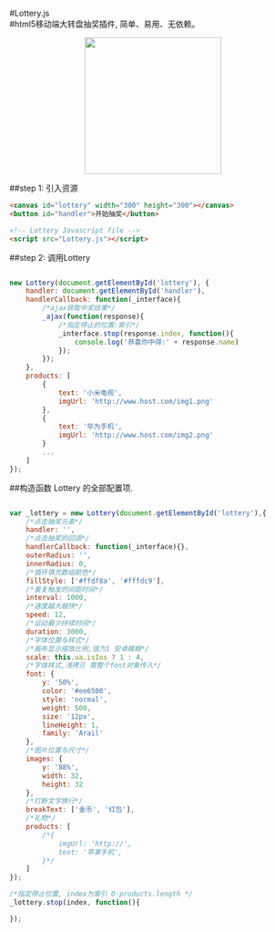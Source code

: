 #Lottery.js   
#html5移动端大转盘抽奖插件, 简单、易用、无依赖。

<p align="center">
    <img width="240px" src="https://raw.githubusercontent.com/hishion/Lottery/master/images/preview.png">
</p>
##step 1: 引入资源

```html
<canvas id="lottery" width="300" height="300"></canvas>
<button id="handler">开始抽奖</button>

<!-- Lottery Javascript file -->
<script src="Lottery.js"></script>
```

##step 2: 调用Lottery

````javascript

new Lottery(document.getElementById('lottery'), {
	handler: document.getElementById('handler'),
	handlerCallback: function(_interface){
		/*ajax获取中奖结果*/
		_ajax(function(response){
			/*指定停止的位置:索引*/
			_interface.stop(response.index, function(){
				console.log('恭喜你中得:' + response.name)
			});
		});
	},
	products: [
		{
			text: '小米电视',
			imgUrl: 'http://www.host.com/img1.png'
		},
		{
			text: '华为手机',
			imgUrl: 'http://www.host.com/img2.png'
		}
		...
	]
});
````


##构造函数 Lottery 的全部配置项.

````javascript

var _lottery = new Lottery(document.getElementById('lottery'),{
    /*点击抽奖元素*/
    handler: '',
    /*点击抽奖的回调*/
    handlerCallback: function(_interface){},
    outerRadius: '',
    innerRadius: 0,
    /*循环填充数组颜色*/
    fillStyle: ['#ffdf8a', '#fffdc9'],
    /*重复触发的间距时间*/
    interval: 1000,
    /*速度越大越快*/
    speed: 12,
    /*运动最少持续时间*/
    duration: 3000,
    /*字体位置与样式*/
    /*画布显示缩放比例,值为1 安卓模糊*/
    scale: this.ua.isIos ? 1 : 4,
    /*字体样式,浅拷贝 需整个font对象传入*/
    font: {
        y: '50%',
        color: '#ee6500',
        style: 'normal',
        weight: 500,
        size: '12px',
        lineHeight: 1,
        family: 'Arail'
    },
    /*图片位置与尺寸*/
    images: {
        y: '88%',
        width: 32,
        height: 32
    },
    /*打断文字换行*/
    breakText: ['金币', '红包'],
    /*礼物*/
    products: [
        /*{
            imgUrl: 'http://',
            text: '苹果手机',
        }*/
    ]
});

/*指定停止位置, index为索引 0-products.length */
_lottery.stop(index, function(){

});
````
